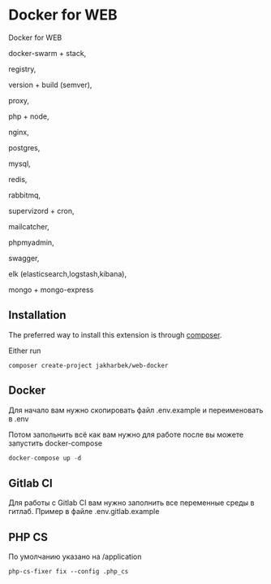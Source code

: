 Docker for WEB
==========
Docker for WEB 

docker-swarm + stack,

registry,

version + build (semver),

proxy,

php + node, 

nginx,

postgres,

mysql,

redis,

rabbitmq,

supervizord + cron,

mailcatcher,

phpmyadmin,

swagger,

elk (elasticsearch,logstash,kibana),

mongo + mongo-express


Installation
------------

The preferred way to install this extension is through [composer](http://getcomposer.org/download/).

Either run

```
composer create-project jakharbek/web-docker
```


Docker
-----

Для начало вам нужно скопировать файл .env.example и переименовать в .env

Потом запольнить всё как вам нужно для работе после вы можете запустить docker-compose

```php
docker-compose up -d
```

Gitlab CI
-----

Для работы с Gitlab CI вам нужно заполнить все переменные среды в гитлаб. Пример в файле .env.gitlab.example

PHP CS
-----
По умолчанию указано на /application

```
php-cs-fixer fix --config .php_cs
```